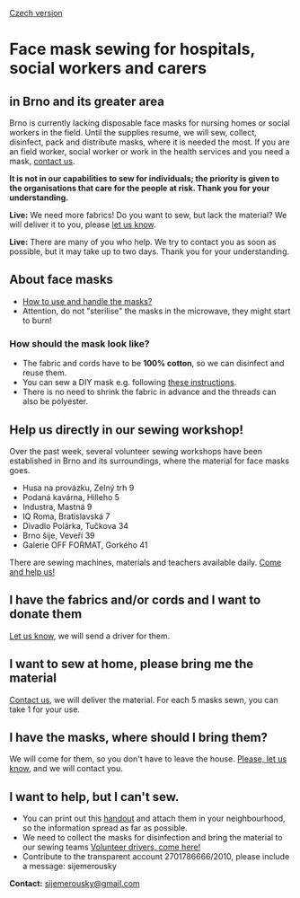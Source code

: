 [Czech version](https://sijemerousky.cz/)

# Face mask sewing for hospitals, social workers and carers
## in Brno and its greater area

Brno is currently lacking disposable face masks for nursing homes or social workers in the field. Until the supplies resume, we will sew, collect, disinfect, pack and distribute masks, where it is needed the most. If you are an field worker, social worker or work in the health services and you need a mask, [contact us](https://docs.google.com/forms/d/e/1FAIpQLScT2zbyMPZp4LBdd6X_dBT3eAm15iF6gO4dS5KwYaPchdvWbA/viewform?usp=sf_link).

**It is not in our capabilities to sew for individuals; the priority is given to the organisations that care for the people at risk. Thank you for your understanding.**

**Live:** We need more fabrics! Do you want to sew, but lack the material? We will deliver it to you, please [let us know](https://docs.google.com/forms/d/e/1FAIpQLSdjZqHkglV2Gdva7ELOEVB6H6uPRfy8BAUKaHk2O_XiOAZpKw/viewform?usp=sf_link).

**Live:** There are many of you who help. We try to contact you as soon as possible, but it may take up to two days. Thank you for your understanding.

## About face masks
- [How to use and handle the masks?](https://scontent-prg1-1.xx.fbcdn.net/v/t1.15752-9/89870226_237727443933011_1964651537363894272_n.jpg?_nc_cat=105&_nc_sid=b96e70&_nc_ohc=dVfo8V14Zp4AX8Dj61Y&_nc_ht=scontent-prg1-1.xx&oh=dbc6920533f1e772bf43a4f1ca86ea3f&oe=5E93B966)
- Attention, do not "sterilise" the masks in the microwave, they might start to burn!

### How should the mask look like?
- The fabric and cords have to be **100% cotton**, so we can disinfect and reuse them.
- You can sew a DIY mask e.g. following [these instructions](https://drive.google.com/file/d/1jOadZlnYxfrnmT8MQqnZtCpBY7mKhgs1/view?usp=sharing).
- There is no need to shrink the fabric in advance and the threads can also be polyester.

## Help us directly in our sewing workshop!

Over the past week, several volunteer sewing workshops have been established in Brno and its surroundings, where the material for face masks goes.

- Husa na provázku, Zelný trh 9
- Podaná kavárna, Hilleho 5
- Industra, Mastná 9
- IQ Roma, Bratislavská 7
- Divadlo Polárka, Tučkova 34
- Brno šije, Veveří 39
- Galerie OFF FORMAT, Gorkého 41

There are sewing machines, materials and teachers available daily. [Come and help us!](https://www.ced-brno.cz/rousky) 

## I have the fabrics and/or cords and I want to donate them
[Let us know](https://docs.google.com/forms/d/e/1FAIpQLSdjZqHkglV2Gdva7ELOEVB6H6uPRfy8BAUKaHk2O_XiOAZpKw/viewform?usp=sf_link), we will send a driver for them.

## I want to sew at home, please bring me the material 
[Contact us](https://docs.google.com/forms/d/e/1FAIpQLSdjZqHkglV2Gdva7ELOEVB6H6uPRfy8BAUKaHk2O_XiOAZpKw/viewform?usp=sf_link), we will deliver the material. For each 5 masks sewn, you can take 1 for your use.

## I have the masks, where should I bring them?
We will come for them, so you don't have to leave the house. [Please, let us know](https://docs.google.com/forms/d/e/1FAIpQLSdjZqHkglV2Gdva7ELOEVB6H6uPRfy8BAUKaHk2O_XiOAZpKw/viewform?usp=sf_link), and we will contact you.

## I want to help, but I can't sew.
- You can print out this [handout](https://drive.google.com/file/d/1jOadZlnYxfrnmT8MQqnZtCpBY7mKhgs1/view?usp=sharing) and attach them in your neighbourhood, so the information spread as far as possible.
- We need to collect the masks for disinfection and bring the material to our sewing teams [Volunteer drivers, come here!](https://forms.gle/gsR5SUx9Ep1wG3bt7)
- Contribute to the transparent account 2701786666/2010, please include a message: sijemerousky

**Contact:** [sijemerousky@gmail.com](mailto:sijemerousky@gmail.com)
